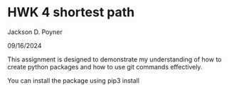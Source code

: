 # HWK 4 shortest path
Jackson D. Poyner

09/16/2024

This assignment is designed to demonstrate my understanding of how to create python packages and how to use git commands effectively.

You can install the package using
pip3 install 